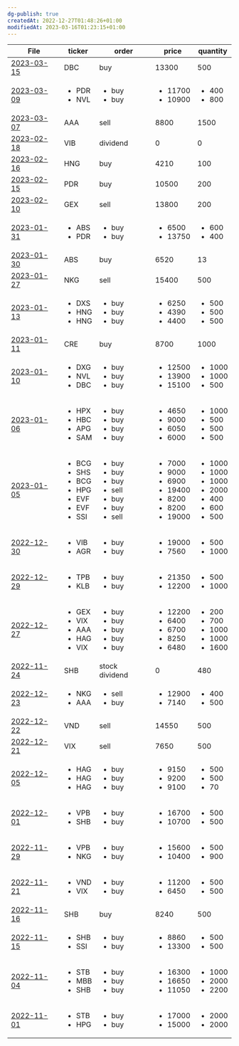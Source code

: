 ```yaml
---
dg-publish: true
createdAt: 2022-12-27T01:48:26+01:00
modifiedAt: 2023-03-16T01:23:15+01:00
---
```

| File                                           | ticker                                                                                        | order                                                                                           | price                                                                                                  | quantity                                                                                          |
| ---------------------------------------------- | --------------------------------------------------------------------------------------------- | ----------------------------------------------------------------------------------------------- | ------------------------------------------------------------------------------------------------------ | ------------------------------------------------------------------------------------------------- |
| [2023-03-15](./daily-notes/2023/2023-03-15.md) | DBC                                                                                           | buy                                                                                             | 13300                                                                                                  | 500                                                                                               |
| [2023-03-09](./daily-notes/2023/2023-03-09.md) | <ul><li>PDR</li><li>NVL</li></ul>                                                             | <ul><li>buy</li><li>buy</li></ul>                                                               | <ul><li>11700</li><li>10900</li></ul>                                                                  | <ul><li>400</li><li>800</li></ul>                                                                 |
| [2023-03-07](./daily-notes/2023/2023-03-07.md) | AAA                                                                                           | sell                                                                                            | 8800                                                                                                   | 1500                                                                                              |
| [2023-02-18](./daily-notes/2023/2023-02-18.md) | VIB                                                                                           | dividend                                                                                        | 0                                                                                                      | 0                                                                                                 |
| [2023-02-16](./daily-notes/2023/2023-02-16.md) | HNG                                                                                           | buy                                                                                             | 4210                                                                                                   | 100                                                                                               |
| [2023-02-15](./daily-notes/2023/2023-02-15.md) | PDR                                                                                           | buy                                                                                             | 10500                                                                                                  | 200                                                                                               |
| [2023-02-10](./daily-notes/2023/2023-02-10.md) | GEX                                                                                           | sell                                                                                            | 13800                                                                                                  | 200                                                                                               |
| [2023-01-31](./daily-notes/2023/2023-01-31.md) | <ul><li>ABS</li><li>PDR</li></ul>                                                             | <ul><li>buy</li><li>buy</li></ul>                                                               | <ul><li>6500</li><li>13750</li></ul>                                                                   | <ul><li>600</li><li>400</li></ul>                                                                 |
| [2023-01-30](./daily-notes/2023/2023-01-30.md) | ABS                                                                                           | buy                                                                                             | 6520                                                                                                   | 13                                                                                                |
| [2023-01-27](./daily-notes/2023/2023-01-27.md) | NKG                                                                                           | sell                                                                                            | 15400                                                                                                  | 500                                                                                               |
| [2023-01-13](./daily-notes/2023/2023-01-13.md) | <ul><li>DXS</li><li>HNG</li><li>HNG</li></ul>                                                 | <ul><li>buy</li><li>buy</li><li>buy</li></ul>                                                   | <ul><li>6250</li><li>4390</li><li>4400</li></ul>                                                       | <ul><li>500</li><li>500</li><li>500</li></ul>                                                     |
| [2023-01-11](./daily-notes/2023/2023-01-11.md) | CRE                                                                                           | buy                                                                                             | 8700                                                                                                   | 1000                                                                                              |
| [2023-01-10](./daily-notes/2023/2023-01-10.md) | <ul><li>DXG</li><li>NVL</li><li>DBC</li></ul>                                                 | <ul><li>buy</li><li>buy</li><li>buy</li></ul>                                                   | <ul><li>12500</li><li>13900</li><li>15100</li></ul>                                                    | <ul><li>1000</li><li>1000</li><li>500</li></ul>                                                   |
| [2023-01-06](./daily-notes/2023/2023-01-06.md) | <ul><li>HPX</li><li>HBC</li><li>APG</li><li>SAM</li></ul>                                     | <ul><li>buy</li><li>buy</li><li>buy</li><li>buy</li></ul>                                       | <ul><li>4650</li><li>9000</li><li>6050</li><li>6000</li></ul>                                          | <ul><li>1000</li><li>500</li><li>500</li><li>500</li></ul>                                        |
| [2023-01-05](./daily-notes/2023/2023-01-05.md) | <ul><li>BCG</li><li>SHS</li><li>BCG</li><li>HPG</li><li>EVF</li><li>EVF</li><li>SSI</li></ul> | <ul><li>buy</li><li>buy</li><li>buy</li><li>sell</li><li>buy</li><li>buy</li><li>sell</li></ul> | <ul><li>7000</li><li>9000</li><li>6900</li><li>19400</li><li>8200</li><li>8200</li><li>19000</li></ul> | <ul><li>1000</li><li>1000</li><li>1000</li><li>2000</li><li>400</li><li>600</li><li>500</li></ul> |
| [2022-12-30](./daily-notes/2022/2022-12-30.md) | <ul><li>VIB</li><li>AGR</li></ul>                                                             | <ul><li>buy</li><li>buy</li></ul>                                                               | <ul><li>19000</li><li>7560</li></ul>                                                                   | <ul><li>500</li><li>1000</li></ul>                                                                |
| [2022-12-29](./daily-notes/2022/2022-12-29.md) | <ul><li>TPB</li><li>KLB</li></ul>                                                             | <ul><li>buy</li><li>buy</li></ul>                                                               | <ul><li>21350</li><li>12200</li></ul>                                                                  | <ul><li>500</li><li>1000</li></ul>                                                                |
| [2022-12-27](./daily-notes/2022/2022-12-27.md) | <ul><li>GEX</li><li>VIX</li><li>AAA</li><li>HAG</li><li>VIX</li></ul>                         | <ul><li>buy</li><li>buy</li><li>buy</li><li>buy</li><li>buy</li></ul>                           | <ul><li>12200</li><li>6400</li><li>6700</li><li>8250</li><li>6480</li></ul>                            | <ul><li>200</li><li>700</li><li>1000</li><li>1000</li><li>1600</li></ul>                          |
| [2022-11-24](./daily-notes/2022/2022-11-24.md) | SHB                                                                                           | stock dividend                                                                                  | 0                                                                                                      | 480                                                                                               |
| [2022-12-23](./daily-notes/2022/2022-12-23.md) | <ul><li>NKG</li><li>AAA</li></ul>                                                             | <ul><li>sell</li><li>buy</li></ul>                                                              | <ul><li>12900</li><li>7140</li></ul>                                                                   | <ul><li>400</li><li>500</li></ul>                                                                 |
| [2022-12-22](./daily-notes/2022/2022-12-22.md) | VND                                                                                           | sell                                                                                            | 14550                                                                                                  | 500                                                                                               |
| [2022-12-21](./daily-notes/2022/2022-12-21.md) | VIX                                                                                           | sell                                                                                            | 7650                                                                                                   | 500                                                                                               |
| [2022-12-05](./daily-notes/2022/2022-12-05.md) | <ul><li>HAG</li><li>HAG</li><li>HAG</li></ul>                                                 | <ul><li>buy</li><li>buy</li><li>buy</li></ul>                                                   | <ul><li>9150</li><li>9200</li><li>9100</li></ul>                                                       | <ul><li>500</li><li>500</li><li>70</li></ul>                                                      |
| [2022-12-01](./daily-notes/2022/2022-12-01.md) | <ul><li>VPB</li><li>SHB</li></ul>                                                             | <ul><li>buy</li><li>buy</li></ul>                                                               | <ul><li>16700</li><li>10700</li></ul>                                                                  | <ul><li>500</li><li>500</li></ul>                                                                 |
| [2022-11-29](./daily-notes/2022/2022-11-29.md) | <ul><li>VPB</li><li>NKG</li></ul>                                                             | <ul><li>buy</li><li>buy</li></ul>                                                               | <ul><li>15600</li><li>10400</li></ul>                                                                  | <ul><li>500</li><li>900</li></ul>                                                                 |
| [2022-11-21](./daily-notes/2022/2022-11-21.md) | <ul><li>VND</li><li>VIX</li></ul>                                                             | <ul><li>buy</li><li>buy</li></ul>                                                               | <ul><li>11200</li><li>6450</li></ul>                                                                   | <ul><li>500</li><li>500</li></ul>                                                                 |
| [2022-11-16](./daily-notes/2022/2022-11-16.md) | SHB                                                                                           | buy                                                                                             | 8240                                                                                                   | 500                                                                                               |
| [2022-11-15](./daily-notes/2022/2022-11-15.md) | <ul><li>SHB</li><li>SSI</li></ul>                                                             | <ul><li>buy</li><li>buy</li></ul>                                                               | <ul><li>8860</li><li>13300</li></ul>                                                                   | <ul><li>500</li><li>500</li></ul>                                                                 |
| [2022-11-04](./daily-notes/2022/2022-11-04.md) | <ul><li>STB</li><li>MBB</li><li>SHB</li></ul>                                                 | <ul><li>buy</li><li>buy</li><li>buy</li></ul>                                                   | <ul><li>16300</li><li>16650</li><li>11050</li></ul>                                                    | <ul><li>1000</li><li>2000</li><li>2200</li></ul>                                                  |
| [2022-11-01](./daily-notes/2022/2022-11-01.md) | <ul><li>STB</li><li>HPG</li></ul>                                                             | <ul><li>buy</li><li>buy</li></ul>                                                               | <ul><li>17000</li><li>15000</li></ul>                                                                  | <ul><li>2000</li><li>2000</li></ul>                                                               |
